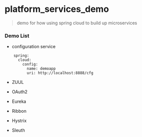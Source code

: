 # platform_services_demo


> demo for how using spring cloud to build up microservices 



### Demo List

- configuration service 

```  
	spring: 
	  cloud: 
	    config:
	      name: demoapp
	      uri: http://localhost:8888/cfg
```

- ZUUL

- OAuth2

- Eureka

- Ribbon

- Hystrix

- Sleuth